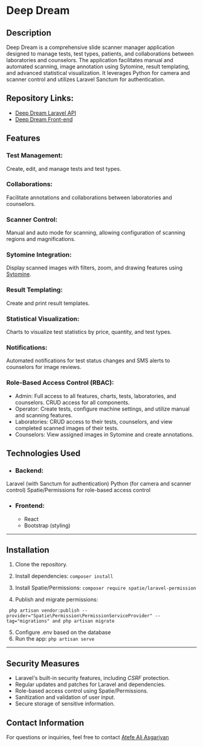 # Deep Dream

## Description
Deep Dream is a comprehensive slide scanner manager application designed to manage tests, test types, patients, and collaborations between laboratories and counselors. The application facilitates manual and automated scanning, image annotation using Sytomine, result templating, and advanced statistical visualization. It leverages Python for camera and scanner control and utilizes Laravel Sanctum for authentication.

## Repository Links:

- [Deep Dream Laravel API](https://github.com/atefe-aa/deep-dream-api)
- [Deep Dream Front-end](https://github.com/atefe-aa/deep-dream-front-end)


## Features

### Test Management: 
Create, edit, and manage tests and test types.

### Collaborations:
Facilitate annotations and collaborations between laboratories and counselors.

### Scanner Control: 
Manual and auto mode for scanning, allowing configuration of scanning regions and magnifications.

### Sytomine Integration:
Display scanned images with filters, zoom, and drawing features using [Sytomine](https://sytomine.com).


### Result Templating:
Create and print result templates.

### Statistical Visualization:
Charts to visualize test statistics by price, quantity, and test types.

### Notifications: 
Automated notifications for test status changes and SMS alerts to counselors for image reviews.


### Role-Based Access Control (RBAC):
- Admin: Full access to all features, charts, tests, laboratories, and counselors. CRUD access for all components.
- Operator: Create tests, configure machine settings, and utilize manual and scanning features.
- Laboratories: CRUD access to their tests, counselors, and view completed scanned images of their tests.
- Counselors: View assigned images in Sytomine and create annotations.

## Technologies Used

- ### Backend:

Laravel (with Sanctum for authentication)
Python (for camera and scanner control)
Spatie/Permissions for role-based access control

- ### Frontend:

  - React
  - Bootstrap (styling)

---
  ## Installation
1. Clone the repository.
2. Install dependencies:
```composer install```

3. Install Spatie/Permissions:
```composer require spatie/laravel-permission```

4. Publish and migrate permissions:

 ``` php artisan vendor:publish --provider="Spatie\Permission\PermissionServiceProvider" --tag="migrations" and php artisan migrate```

5. Configure .env based on the database
6. Run the app:
```php artisan serve```
 
---

## Security Measures
- Laravel's built-in security features, including _CSRF_ protection.
- Regular updates and patches for Laravel and dependencies.
- Role-based access control using Spatie/Permissions.
- Sanitization and validation of user input.
- Secure storage of sensitive information.

## Contact Information
For questions or inquiries, feel free to contact [Atefe Ali Asgariyan](aa.asgariyan12@gmail.com)

